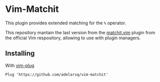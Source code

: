 # Vim-Matchit

This plugin provides extended matching for the ```%``` operator.

This repository mantain the last version from the [matchit.vim](https://github.com/vim/vim/tree/master/runtime/pack/dist/opt/matchit) plugin from the official Vim respository, allowing to use with plugin managers.

## Installing

With [vim-plug](https://github.com/junegunn/vim-plug)

```vim
Plug 'https://github.com/adelarsq/vim-matchit'
```

